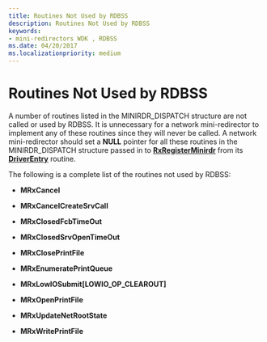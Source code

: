 ```yaml
---
title: Routines Not Used by RDBSS
description: Routines Not Used by RDBSS
keywords:
- mini-redirectors WDK , RDBSS
ms.date: 04/20/2017
ms.localizationpriority: medium
---
```


# Routines Not Used by RDBSS


A number of routines listed in the MINIRDR\_DISPATCH structure are not called or used by RDBSS. It is unnecessary for a network mini-redirector to implement any of these routines since they will never be called. A network mini-redirector should set a **NULL** pointer for all these routines in the MINIRDR\_DISPATCH structure passed in to [**RxRegisterMinirdr**](/windows-hardware/drivers/ddi/mrx/nf-mrx-rxregisterminirdr) from its [**DriverEntry**](/windows-hardware/drivers/ddi/wdm/nc-wdm-driver_initialize) routine.

The following is a complete list of the routines not used by RDBSS:

-   **MRxCancel**

-   **MRxCancelCreateSrvCall**

-   **MRxClosedFcbTimeOut**

-   **MRxClosedSrvOpenTimeOut**

-   **MRxClosePrintFile**

-   **MRxEnumeratePrintQueue**

-   **MRxLowIOSubmit\[LOWIO\_OP\_CLEAROUT\]**

-   **MRxOpenPrintFile**

-   **MRxUpdateNetRootState**

-   **MRxWritePrintFile**

 

